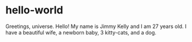 # hello-world
Greetings, universe.
Hello!
My name is Jimmy Kelly and I am 27 years old.
I have a beautiful wife, a newborn baby, 3 kitty-cats, and a dog.
